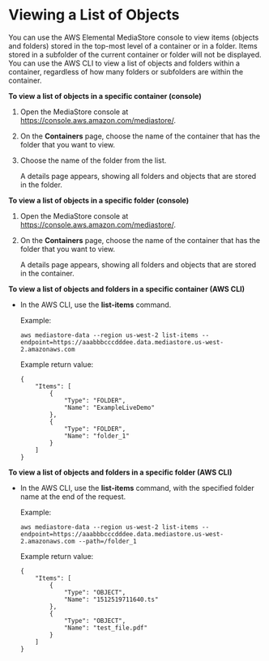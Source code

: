 # Viewing a List of Objects<a name="objects-view-list"></a>

You can use the AWS Elemental MediaStore console to view items \(objects and folders\) stored in the top\-most level of a container or in a folder\. Items stored in a subfolder of the current container or folder will not be displayed\. You can use the AWS CLI to view a list of objects and folders within a container, regardless of how many folders or subfolders are within the container\.

**To view a list of objects in a specific container \(console\)**

1. Open the MediaStore console at [https://console\.aws\.amazon\.com/mediastore/](https://console.aws.amazon.com/mediastore/)\.

1. On the **Containers** page, choose the name of the container that has the folder that you want to view\. 

1. Choose the name of the folder from the list\.

   A details page appears, showing all folders and objects that are stored in the folder\.

**To view a list of objects in a specific folder \(console\)**

1. Open the MediaStore console at [https://console\.aws\.amazon\.com/mediastore/](https://console.aws.amazon.com/mediastore/)\.

1. On the **Containers** page, choose the name of the container that has the folder that you want to view\. 

   A details page appears, showing all folders and objects that are stored in the container\.

**To view a list of objects and folders in a specific container \(AWS CLI\)**
+ In the AWS CLI, use the **list\-items** command\.

  Example:

  ```
  aws mediastore-data --region us-west-2 list-items --endpoint=https://aaabbbcccdddee.data.mediastore.us-west-2.amazonaws.com
  ```

  Example return value:

  ```
  {
      "Items": [
          {
              "Type": "FOLDER",
              "Name": "ExampleLiveDemo"
          },
          {
              "Type": "FOLDER",
              "Name": "folder_1"
          }
      ]
  }
  ```

**To view a list of objects and folders in a specific folder \(AWS CLI\)**
+ In the AWS CLI, use the **list\-items** command, with the specified folder name at the end of the request\.

  Example:

  ```
  aws mediastore-data --region us-west-2 list-items --endpoint=https://aaabbbcccdddee.data.mediastore.us-west-2.amazonaws.com --path=/folder_1
  ```

  Example return value:

  ```
  {
      "Items": [
          {
              "Type": "OBJECT",
              "Name": "1512519711640.ts"
          },
          {
              "Type": "OBJECT",
              "Name": "test_file.pdf"
          }
      ]
  }
  ```